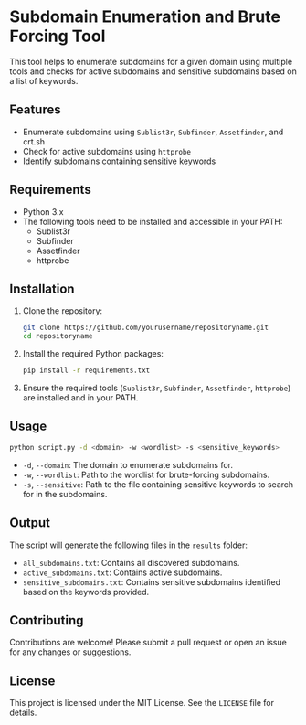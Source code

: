 # Subdomain Enumeration and Brute Forcing Tool
This tool helps to enumerate subdomains for a given domain using multiple tools and checks for active subdomains and sensitive subdomains based on a list of keywords.

## Features

- Enumerate subdomains using `Sublist3r`, `Subfinder`, `Assetfinder`, and crt.sh
- Check for active subdomains using `httprobe`
- Identify subdomains containing sensitive keywords

## Requirements

- Python 3.x
- The following tools need to be installed and accessible in your PATH:
  - Sublist3r
  - Subfinder
  - Assetfinder
  - httprobe

## Installation

1. Clone the repository:
   ```bash
   git clone https://github.com/yourusername/repositoryname.git
   cd repositoryname
   ```

2. Install the required Python packages:
   ```bash
   pip install -r requirements.txt
   ```

3. Ensure the required tools (`Sublist3r`, `Subfinder`, `Assetfinder`, `httprobe`) are installed and in your PATH.

## Usage

```bash
python script.py -d <domain> -w <wordlist> -s <sensitive_keywords>
```

- `-d`, `--domain`: The domain to enumerate subdomains for.
- `-w`, `--wordlist`: Path to the wordlist for brute-forcing subdomains.
- `-s`, `--sensitive`: Path to the file containing sensitive keywords to search for in the subdomains.

## Output

The script will generate the following files in the `results` folder:

- `all_subdomains.txt`: Contains all discovered subdomains.
- `active_subdomains.txt`: Contains active subdomains.
- `sensitive_subdomains.txt`: Contains sensitive subdomains identified based on the keywords provided.

## Contributing

Contributions are welcome! Please submit a pull request or open an issue for any changes or suggestions.

## License

This project is licensed under the MIT License. See the `LICENSE` file for details.
